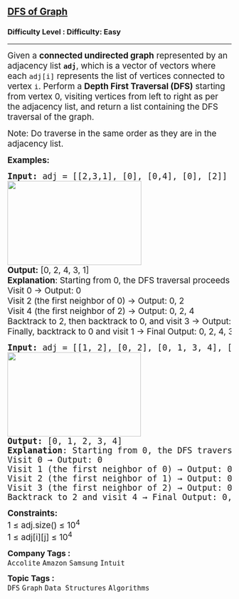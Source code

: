 <h2><a href="https://www.geeksforgeeks.org/problems/depth-first-traversal-for-a-graph/1?page=4&sortBy=submissions">DFS of Graph</a></h2><h3>Difficulty Level : Difficulty: Easy</h3><hr><div class="problems_problem_content__Xm_eO"><p><span style="font-size: 14pt;">Given a <strong>connected undirected graph</strong> represented by an adjacency list&nbsp;<strong><code>adj</code></strong>, which is a vector of vectors where each&nbsp;<code>adj[i]</code>&nbsp;represents the list of vertices connected to vertex&nbsp;<code>i</code>. Perform a <strong>Depth First Traversal (DFS)</strong> starting from vertex 0, visiting vertices from left to right as per the adjacency list, and return a list containing the DFS traversal of the graph.</span></p>
<p><span style="font-size: 14pt;">Note: Do traverse in the same order as they are in the adjacency list.</span></p>
<p><span style="font-size: 14pt;"><strong>Examples:</strong></span></p>
<pre><span style="font-size: 14pt;"><strong>Input: </strong>adj = [[2,3,1], [0], [0,4], [0], [2]]<br><img src="https://media.geeksforgeeks.org/img-practice/prod/addEditProblem/700203/Web/Other/blobid0_1728647807.jpg" width="301" height="189"><br><strong style="font-family: -apple-system, BlinkMacSystemFont, 'Segoe UI', Roboto, Oxygen, Ubuntu, Cantarell, 'Open Sans', 'Helvetica Neue', sans-serif;">Output:</strong><span style="font-family: -apple-system, BlinkMacSystemFont, 'Segoe UI', Roboto, Oxygen, Ubuntu, Cantarell, 'Open Sans', 'Helvetica Neue', sans-serif;"> [0, 2, 4, 3, 1]<br></span><strong style="font-family: -apple-system, BlinkMacSystemFont, 'Segoe UI', Roboto, Oxygen, Ubuntu, Cantarell, 'Open Sans', 'Helvetica Neue', sans-serif;">Explanation</strong><span style="font-family: -apple-system, BlinkMacSystemFont, 'Segoe UI', Roboto, Oxygen, Ubuntu, Cantarell, 'Open Sans', 'Helvetica Neue', sans-serif;">: Starting from 0, the DFS traversal proceeds as follows: <br>Visit 0 → Output: 0 <br>Visit 2 (the first neighbor of 0) → Output: 0, 2 <br>Visit 4 (the first neighbor of 2) → Output: 0, 2, 4 <br>Backtrack to 2, then backtrack to 0, and visit 3 → Output: 0, 2, 4, 3 <br>Finally, backtrack to 0 and visit 1 → Final Output: 0, 2, 4, 3, 1<br></span></span></pre>
<pre><span style="font-size: 14pt;"><strong>Input:</strong> adj = [[1, 2], [0, 2], [0, 1, 3, 4], [2], [2]]
<img src="https://media.geeksforgeeks.org/img-practice/prod/addEditProblem/700203/Web/Other/blobid1_1728648013.jpg" width="300" height="189"><br><strong>Output:</strong> [0, 1, 2, 3, 4]
<strong>Explanation</strong>: Starting from 0, the DFS traversal proceeds as follows: <br>Visit 0 → Output: 0 <br>Visit 1 (the first neighbor of 0) → Output: 0, 1 <br>Visit 2 (the first neighbor of 1) → Output: 0, 1, 2 <br>Visit 3 (the first neighbor of 2) → Output: 0, 1, 2, 3 <br>Backtrack to 2 and visit 4 → Final Output: 0, 1, 2, 3, 4</span></pre>
<p><span style="font-size: 14pt;"><strong>Constraints:</strong><br>1 ≤ adj.size() ≤ 10<sup>4<br></sup>1 ≤ adj[i][j] ≤ 10<sup>4</sup><sup><br></sup></span></p></div><p><span style=font-size:18px><strong>Company Tags : </strong><br><code>Accolite</code>&nbsp;<code>Amazon</code>&nbsp;<code>Samsung</code>&nbsp;<code>Intuit</code>&nbsp;<br><p><span style=font-size:18px><strong>Topic Tags : </strong><br><code>DFS</code>&nbsp;<code>Graph</code>&nbsp;<code>Data Structures</code>&nbsp;<code>Algorithms</code>&nbsp;